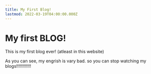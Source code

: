 ```yaml
---
title: My First Blog!
lastmod: 2022-03-19T04:00:00.000Z
---
```


# My first BLOG!

This is my first blog ever! (atleast in this website)

As you can see, my engrish is vary bad. so you can stop watching my blogs!!!!!!!!!!!!
